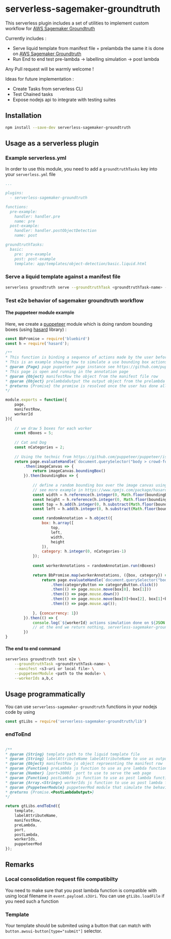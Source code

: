 # serverless-sagemaker-groundtruth

This serverless plugin includes a set of utilities to implement custom workflow for [AWS Sagemaker Groundtruth](https://aws.amazon.com/fr/sagemaker/groundtruth/)

Currently includes : 
* Serve liquid template from manifest file + prelambda the same it is done on [AWS Sagemaker Groundtruth](https://aws.amazon.com/fr/sagemaker/groundtruth/)
* Run End to end test pre-lambda -> labelling simulation -> post lambda

Any Pull request will be warmly welcome !

Ideas for future implementation :
* Create Tasks from serverless CLI
* Test Chained tasks
* Expose nodejs api to integrate with testing suites

## Installation

```bash
npm install --save-dev serverless-sagemaker-groundtruth
```

## Usage as a serverless plugin

### Example serverless.yml

In order to use this module, you need to add a `groundtruthTasks` key into your `serverless.yml` file

```yml
...

plugins:
  - serverless-sagemaker-groundtruth

functions:
  pre-example: 
    handler: handler.pre
    name: pre
  post-example: 
    handler: handler.postObjectDetection
    name: post

groundtruthTasks:
  basic:
    pre: pre-example
    post: post-example
    template: app/templates/object-detection/basic.liquid.html
```

### Serve a liquid template against a manifest file

```bash
serverless groundtruth serve --groundtruthTask <groundtruthTask-name> --manifest <s3-uri or local file>
```

### Test e2e behavior of sagemaker groundtruth workflow

#### The puppeteer module example

Here, we create a [puppeteer](https://github.com/puppeteer/puppeteer) module which is doing random bounding boxes (using [hasard](https://www.npmjs.com/package/hasard) library) :

```js
const BbPromise = require('bluebird')
const h = require('hasard');

/**
* This function is binding a sequence of actions made by the user before submitting the form
* This is an example showing how to simulate a use bounding box actions
* @param {Page} page puppeteer page instance see https://github.com/puppeteer/puppeteer
* This page is open and running in the annotation page
* @param {Object} manifestRow the object from the manifest file row
* @param {Object} prelambdaOutput the output object from the prelambda result
* @returns {Promise} the promise is resolved once the user has done all needed actions on the form
*/

module.exports = function({
	page, 
	manifestRow,  
	workerId
}){
	
	// we draw 5 boxes for each worker
	const nBoxes = 5;
	
	// Cat and Dog
	const nCategories = 2;
	
	// Using the technic from https://github.com/puppeteer/puppeteer/issues/858#issuecomment-438540596 to select the node
	return page.evaluateHandle(`document.querySelector("body > crowd-form > form > crowd-bounding-box").shadowRoot.querySelector("#annotation-area-container > div > div > div")`)
		.then(imageCanvas => {
			return imageCanvas.boundingBox()
		}).then(boundingBox => {
			
			// define a random bounding box over the image canvas using hasard library
			// see more example in https://www.npmjs.com/package/hasard
			const width = h.reference(h.integer(0, Math.floor(boundingBox.width)));
			const height = h.reference(h.integer(0, Math.floor(boundingBox.height)));
			const top = h.add(h.integer(0, h.substract(Math.floor(boundingBox.width), width)), Math.floor(boundingBox.x));
			const left = h.add(h.integer(0, h.substract(Math.floor(boundingBox.height), height)), Math.floor(boundingBox.y));

			const randomAnnotation = h.object({
				box: h.array([
					top,
					left,
					width,
					height
				]),
				category: h.integer(0, nCategories-1)
			});
			
			const workerAnnotations = randomAnnotation.run(nBoxes)
			
			return BbPromise.map(workerAnnotations, ({box, category}) => {
				return page.evaluateHandle(`document.querySelector("body > crowd-form > form > crowd-bounding-box").shadowRoot.querySelector("#react-mount-point > div > div > awsui-app-layout > div > div.awsui-app-layout__tools.awsui-app-layout--open > aside > div > span > div > div.label-pane-content > div:nth-child(${category+1})")`)
					.then(categoryButton => categoryButton.click())
					.then(() => page.mouse.move(box[0], box[1]))
					.then(() => page.mouse.down())
					.then(() => page.mouse.move(box[0]+box[2], box[1]+box[3]))
					.then(() => page.mouse.up());
				
			}, {concurrency: 1})
		}).then(() => {
			console.log(`${workerId} actions simulation done on ${JSON.stringify(manifestRow)}`)
			// at the end we return nothing, serverless-sagemaker-groundtruth will automatically request the output from the page
		})
}
```

#### The end to end command

```bash
serverless groundtruth test e2e \
	--groundtruthTask <groundtruthTask-name> \
	--manifest <s3-uri or local file> \
	--puppeteerModule <path to the module> \
	--workerIds a,b,c
```

## Usage programmatically

You can use `serverless-sagemaker-groundtruth` functions in your nodejs code by using 

```js
const gtLibs = require('serverless-sagemaker-groundtruth/lib')
```

### endToEnd
```js

/**
* @param {String} template path to the liquid template file
* @param {String} labelAttributeName labelAttributeName to use as output of the postLambda function
* @param {Object} manifestRow js object reproesnting the manifest row
* @param {Function} preLambda js function to use as pre lambda function
* @param {Number} [port=3000]  port to use to serve the web page
* @param {Function} postLambda js function to use as post lambda function
* @param {Array.<String>} workerIds js function to use as post lambda function
* @param {PuppeteerModule} puppeteerMod module that simulate the behavior of a worker
* @returns {Promise.<PostLambdaOutput>}
*/

return gtLibs.endToEnd({
	template,
	labelAttributeName, 
	manifestRow,
	preLambda,
	port,
	postLambda,
	workerIds,
	puppeteerMod
});

```


## Remarks

### Local consolidation request file compatibilty

You need to make sure that you post lambda function is compatible with using local filename in `event.payload.s3Uri`.
You can use `gtLibs.loadFile` if you need such a function

### Template

Your template should be submited using a button that can match with `button.awsui-button[type="submit"]` selector.